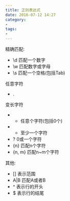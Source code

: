 ```yaml
---
title: 正则表达式
date: 2016-07-12 14:27
category:
-
tags:
-
---
```


精确匹配:
- \d 匹配一个数字
- \w 匹配数字或字母
- \s 匹配一个空格(包括Tab)

任意字符
- . 

变长字符
- * 任意个字符(包括0个)
- + 至少一个字符
- ? 0或一个字符
- {n} 匹配n个字符
- {n, m} 匹配n~m个字符

其他:
- [] 表示范围
- A|B 匹配A或者B
- ^ 表示行的开头
- $ 表示行的结尾


